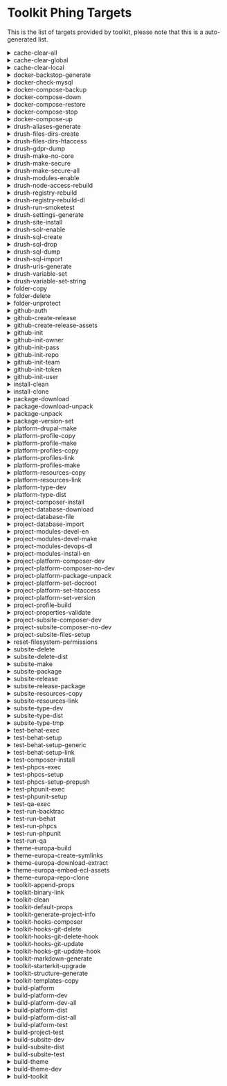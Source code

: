 # Toolkit Phing Targets
This is the list of targets provided by toolkit, please note that this is a auto-generated list.

<details><p><summary>cache-clear-all</summary></p>
Delete all files stored in cache.

##### Example:
`toolkit\phing cache-clear-all'
'
</details>
<details><p><summary>cache-clear-global</summary></p>
Delete all files stored in global cache.

##### Example:
`toolkit\phing cache-clear-global'
'
</details>
<details><p><summary>cache-clear-local</summary></p>
Delete all files stored in local cache.

##### Example:
`toolkit\phing cache-clear-local'
'
</details>
<details><p><summary>docker-backstop-generate</summary></p>
Generate the backstop files.

##### Example:
`toolkit\phing docker-backstop-generate'
'
</details>
<details><p><summary>docker-check-mysql</summary></p>
Check if mysql container exists.

##### Example:
`toolkit\phing docker-check-mysql'
'
</details>
<details><p><summary>docker-compose-backup</summary></p>
Backup database.

##### Example:
`toolkit\phing docker-compose-backup'
'
</details>
<details><p><summary>docker-compose-down</summary></p>
Trash docker project.

##### Example:
`toolkit\phing docker-compose-down'
'
</details>
<details><p><summary>docker-compose-restore</summary></p>
Restore database.

##### Example:
`toolkit\phing docker-compose-restore'
'
</details>
<details><p><summary>docker-compose-stop</summary></p>
Stop docker project.

##### Example:
`toolkit\phing docker-compose-stop'
'
</details>
<details><p><summary>docker-compose-up</summary></p>
Start docker project.

##### Example:
`toolkit\phing docker-compose-up'
'
</details>
<details><p><summary>drush-aliases-generate</summary></p>
Generate drush aliases for each subsite folder.

##### Example:
`toolkit\phing drush-aliases-generate'
'
</details>
<details><p><summary>drush-files-dirs-create</summary></p>
Create site files directories.

##### Example:
`toolkit\phing drush-files-dirs-create'
'
</details>
<details><p><summary>drush-files-dirs-htaccess</summary></p>
Ensure the presence of htaccess files.

##### Example:
`toolkit\phing drush-files-dirs-htaccess'
'
</details>
<details><p><summary>drush-gdpr-dump</summary></p>
Make a sanitized dump of database.

##### Example:
`toolkit\phing drush-gdpr-dump'
'
</details>
<details><p><summary>drush-make-no-core</summary></p>
Make a file without core.

##### Example:
`toolkit\phing drush-make-no-core'
'
</details>
<details><p><summary>drush-make-secure</summary></p>
Check make file for insecure modules.

##### Example:
`toolkit\phing drush-make-secure'
'
</details>
<details><p><summary>drush-make-secure-all</summary></p>
Check all make files for insecure modules.

##### Example:
`toolkit\phing drush-make-secure-all'
'
</details>
<details><p><summary>drush-modules-enable</summary></p>
Enable a set of modules.

##### Example:
`toolkit\phing drush-modules-enable'
'
</details>
<details><p><summary>drush-node-access-rebuild</summary></p>
Rebuild the node access.

##### Example:
`toolkit\phing drush-node-access-rebuild'
'
</details>
<details><p><summary>drush-registry-rebuild</summary></p>
Perform a registry rebuild.

##### Example:
`toolkit\phing drush-registry-rebuild'
'
</details>
<details><p><summary>drush-registry-rebuild-dl</summary></p>
Download drush registry-rebuild.

##### Example:
`toolkit\phing drush-registry-rebuild-dl'
'
</details>
<details><p><summary>drush-run-smoketest</summary></p>
Visit pages and check for watchog messages.

##### Example:
`toolkit\phing drush-run-smoketest'
'
</details>
<details><p><summary>drush-settings-generate</summary></p>
Generate the settings.php file.

##### Example:
`toolkit\phing drush-settings-generate'
'
</details>
<details><p><summary>drush-site-install</summary></p>
Install a site.

##### Example:
`toolkit\phing drush-site-install'
'
</details>
<details><p><summary>drush-solr-enable</summary></p>
Enable the solr module.

##### Example:
`toolkit\phing drush-solr-enable'
'
</details>
<details><p><summary>drush-sql-create</summary></p>
Create a database.

##### Example:
`toolkit\phing drush-sql-create'
'
</details>
<details><p><summary>drush-sql-drop</summary></p>
Drop a database.

##### Example:
`toolkit\phing drush-sql-drop'
'
</details>
<details><p><summary>drush-sql-dump</summary></p>
Make a dump of database.

##### Example:
`toolkit\phing drush-sql-dump'
'
</details>
<details><p><summary>drush-sql-import</summary></p>
Import a database.

##### Example:
`toolkit\phing drush-sql-import'
'
</details>
<details><p><summary>drush-uris-generate</summary></p>
Generate list of uris.

##### Example:
`toolkit\phing drush-uris-generate'
'
</details>
<details><p><summary>drush-variable-set</summary></p>
Set a variable with drush

##### Example:
`toolkit\phing drush-variable-set'
'
</details>
<details><p><summary>drush-variable-set-string</summary></p>
Use a string to set variable with drush

##### Example:
`toolkit\phing drush-variable-set-string'
'
</details>
<details><p><summary>folder-copy</summary></p>
Copy a folder to a destination.

##### Example:
`toolkit\phing folder-copy'
'
</details>
<details><p><summary>folder-delete</summary></p>
Delete a folder.

##### Example:
`toolkit\phing folder-delete'
'
</details>
<details><p><summary>folder-unprotect</summary></p>
Open up filesystem permissions on folder.

##### Example:
`toolkit\phing folder-unprotect'
'
</details>
<details><p><summary>github-auth</summary></p>
Authenticate on GitHub.

##### Example:
`toolkit\phing github-auth'
'
</details>
<details><p><summary>github-create-release</summary></p>
Create release on GitHub.

##### Example:
`toolkit\phing github-create-release'
'
</details>
<details><p><summary>github-create-release-assets</summary></p>
Upload release assets to github.

##### Example:
`toolkit\phing github-create-release-assets'
'
</details>
<details><p><summary>github-init</summary></p>
Initialize credentials and target.

##### Example:
`toolkit\phing github-init'
'
</details>
<details><p><summary>github-init-owner</summary></p>
Ask for repository owner if not set.

##### Example:
`toolkit\phing github-init-owner'
'
</details>
<details><p><summary>github-init-pass</summary></p>
Ask for password if not set.

##### Example:
`toolkit\phing github-init-pass'
'
</details>
<details><p><summary>github-init-repo</summary></p>
Ask for repository name if not set.

##### Example:
`toolkit\phing github-init-repo'
'
</details>
<details><p><summary>github-init-team</summary></p>
Ask for team id if not set.

##### Example:
`toolkit\phing github-init-team'
'
</details>
<details><p><summary>github-init-token</summary></p>
Ask for token if not set.

##### Example:
`toolkit\phing github-init-token'
'
</details>
<details><p><summary>github-init-user</summary></p>
Ask for username if not set.

##### Example:
`toolkit\phing github-init-user'
'
</details>
<details><p><summary>install-clean</summary></p>
Install NextEuropa site from scratch.

##### Example:
`toolkit\phing install-clean'
'
</details>
<details><p><summary>install-clone</summary></p>
Install NextEuropa site with sanitized production data.

##### Example:
`toolkit\phing install-clone'
'
</details>
<details><p><summary>package-download</summary></p>
Download package with curl.

##### Example:
`toolkit\phing package-download'
'
</details>
<details><p><summary>package-download-unpack</summary></p>
Download a package and unpack it into location.

##### Example:
`toolkit\phing package-download-unpack'
'
</details>
<details><p><summary>package-unpack</summary></p>
Unpack package with tar zxf.

##### Example:
`toolkit\phing package-unpack'
'
</details>
<details><p><summary>package-version-set</summary></p>
Set version file hash in the build folder.

##### Example:
`toolkit\phing package-version-set'
'
</details>
<details><p><summary>platform-drupal-make</summary></p>
Build the Drupal core codebase.

##### Example:
`toolkit\phing platform-drupal-make'
'
</details>
<details><p><summary>platform-profile-copy</summary></p>
Copy single profile for distribution.

##### Example:
`toolkit\phing platform-profile-copy'
'
</details>
<details><p><summary>platform-profile-make</summary></p>
Makes single profile resources with drush.

##### Example:
`toolkit\phing platform-profile-make'
'
</details>
<details><p><summary>platform-profiles-copy</summary></p>
Copy all profiles for distribution.

##### Example:
`toolkit\phing platform-profiles-copy'
'
</details>
<details><p><summary>platform-profiles-link</summary></p>
Link platform profiles to lib folder for development.

##### Example:
`toolkit\phing platform-profiles-link'
'
</details>
<details><p><summary>platform-profiles-make</summary></p>
Makes all profile resources with drush.

##### Example:
`toolkit\phing platform-profiles-make'
'
</details>
<details><p><summary>platform-resources-copy</summary></p>
Copy platform resources for distribution.

##### Example:
`toolkit\phing platform-resources-copy'
'
</details>
<details><p><summary>platform-resources-link</summary></p>
Link platform resources to lib folder for development.

##### Example:
`toolkit\phing platform-resources-link'
'
</details>
<details><p><summary>platform-type-dev</summary></p>
Sets the type of build (dev or dist).

##### Example:
`toolkit\phing platform-type-dev'
'
</details>
<details><p><summary>platform-type-dist</summary></p>
Sets the type of build (dev or dist).

##### Example:
`toolkit\phing platform-type-dist'
'
</details>
<details><p><summary>project-composer-install</summary></p>
Runs composer install.

##### Example:
`toolkit\phing project-composer-install'
'
</details>
<details><p><summary>project-database-download</summary></p>
Download sanitized production database from archive.

##### Example:
`toolkit\phing project-database-download'
'
</details>
<details><p><summary>project-database-file</summary></p>
Check if database file is available.

##### Example:
`toolkit\phing project-database-file'
'
</details>
<details><p><summary>project-database-import</summary></p>
Import database for project with drush.

##### Example:
`toolkit\phing project-database-import'
'
</details>
<details><p><summary>project-modules-devel-en</summary></p>
Enable development modules with drush.

##### Example:
`toolkit\phing project-modules-devel-en'
'
</details>
<details><p><summary>project-modules-devel-make</summary></p>
Makes the development resources with drush.

##### Example:
`toolkit\phing project-modules-devel-make'
'
</details>
<details><p><summary>project-modules-devops-dl</summary></p>
Download and unpack fpfis resource package.

##### Example:
`toolkit\phing project-modules-devops-dl'
'
</details>
<details><p><summary>project-modules-install-en</summary></p>
Install list of modules to enable by default.

##### Example:
`toolkit\phing project-modules-install-en'
'
</details>
<details><p><summary>project-platform-composer-dev</summary></p>
Run composer install with dev on platform.

##### Example:
`toolkit\phing project-platform-composer-dev'
'
</details>
<details><p><summary>project-platform-composer-no-dev</summary></p>
Run composer install without dev on platform.

##### Example:
`toolkit\phing project-platform-composer-no-dev'
'
</details>
<details><p><summary>project-platform-package-unpack</summary></p>
Download and unpack platform deploy package.

##### Example:
`toolkit\phing project-platform-package-unpack'
'
</details>
<details><p><summary>project-platform-set-docroot</summary></p>
Link the platform root to your docroot.

##### Example:
`toolkit\phing project-platform-set-docroot'
'
</details>
<details><p><summary>project-platform-set-htaccess</summary></p>
Append htaccess config to root .htaccess.

##### Example:
`toolkit\phing project-platform-set-htaccess'
'
</details>
<details><p><summary>project-platform-set-version</summary></p>
Save the platform version used for builds.

##### Example:
`toolkit\phing project-platform-set-version'
'
</details>
<details><p><summary>project-profile-build</summary></p>
Build Drupal profile.

##### Example:
`toolkit\phing project-profile-build'
'
</details>
<details><p><summary>project-properties-validate</summary></p>
Validate the build properties file.

##### Example:
`toolkit\phing project-properties-validate'
'
</details>
<details><p><summary>project-subsite-composer-dev</summary></p>
Run composer install with dev on subsite.

##### Example:
`toolkit\phing project-subsite-composer-dev'
'
</details>
<details><p><summary>project-subsite-composer-no-dev</summary></p>
Run composer install without dev on subsite.

##### Example:
`toolkit\phing project-subsite-composer-no-dev'
'
</details>
<details><p><summary>project-subsite-files-setup</summary></p>
Create files directories for subsite.

##### Example:
`toolkit\phing project-subsite-files-setup'
'
</details>
<details><p><summary>reset-filesystem-permissions</summary></p>
Reset filesystem permissions for local/ephemeral use.

##### Example:
`toolkit\phing reset-filesystem-permissions'
'
</details>
<details><p><summary>subsite-delete</summary></p>
Delete build directory.

##### Example:
`toolkit\phing subsite-delete'
'
</details>
<details><p><summary>subsite-delete-dist</summary></p>
Delete subsite dist build.

##### Example:
`toolkit\phing subsite-delete-dist'
'
</details>
<details><p><summary>subsite-make</summary></p>
Makes the subsite resources with drush.

##### Example:
`toolkit\phing subsite-make'
'
</details>
<details><p><summary>subsite-package</summary></p>
Build a subsite package in the releases folder.

##### Example:
`toolkit\phing subsite-package'
'
</details>
<details><p><summary>subsite-release</summary></p>
Uploads the distribution package as release to github.

##### Example:
`toolkit\phing subsite-release'
'
</details>
<details><p><summary>subsite-release-package</summary></p>
Build a subsite release package for deployment.

##### Example:
`toolkit\phing subsite-release-package'
'
</details>
<details><p><summary>subsite-resources-copy</summary></p>
Copy subsite resources for distribution.

##### Example:
`toolkit\phing subsite-resources-copy'
'
</details>
<details><p><summary>subsite-resources-link</summary></p>
Link subsite resources to lib folder for development.

##### Example:
`toolkit\phing subsite-resources-link'
'
</details>
<details><p><summary>subsite-type-dev</summary></p>
Sets the type of build (dev or dist).

##### Example:
`toolkit\phing subsite-type-dev'
'
</details>
<details><p><summary>subsite-type-dist</summary></p>
Sets the type of build (dev or dist).

##### Example:
`toolkit\phing subsite-type-dist'
'
</details>
<details><p><summary>subsite-type-tmp</summary></p>
Sets the type of build to tmp.

##### Example:
`toolkit\phing subsite-type-tmp'
'
</details>
<details><p><summary>test-behat-exec</summary></p>


##### Example:
`toolkit\phing test-behat-exec'
'
</details>
<details><p><summary>test-behat-setup</summary></p>


##### Example:
`toolkit\phing test-behat-setup'
'
</details>
<details><p><summary>test-behat-setup-generic</summary></p>


##### Example:
`toolkit\phing test-behat-setup-generic'
'
</details>
<details><p><summary>test-behat-setup-link</summary></p>


##### Example:
`toolkit\phing test-behat-setup-link'
'
</details>
<details><p><summary>test-composer-install</summary></p>


##### Example:
`toolkit\phing test-composer-install'
'
</details>
<details><p><summary>test-phpcs-exec</summary></p>


##### Example:
`toolkit\phing test-phpcs-exec'
'
</details>
<details><p><summary>test-phpcs-setup</summary></p>


##### Example:
`toolkit\phing test-phpcs-setup'
'
</details>
<details><p><summary>test-phpcs-setup-prepush</summary></p>


##### Example:
`toolkit\phing test-phpcs-setup-prepush'
'
</details>
<details><p><summary>test-phpunit-exec</summary></p>


##### Example:
`toolkit\phing test-phpunit-exec'
'
</details>
<details><p><summary>test-phpunit-setup</summary></p>


##### Example:
`toolkit\phing test-phpunit-setup'
'
</details>
<details><p><summary>test-qa-exec</summary></p>


##### Example:
`toolkit\phing test-qa-exec'
'
</details>
<details><p><summary>test-run-backtrac</summary></p>
Compare current install against production.

##### Example:
`toolkit\phing test-run-backtrac'
'
</details>
<details><p><summary>test-run-behat</summary></p>
Refresh configuration and run behat scenarios.

##### Example:
`toolkit\phing test-run-behat'
'
</details>
<details><p><summary>test-run-phpcs</summary></p>
Refresh configuration and run phpcs review.

##### Example:
`toolkit\phing test-run-phpcs'
'
</details>
<details><p><summary>test-run-phpunit</summary></p>
Refresh configuration and run phpunit tests.

##### Example:
`toolkit\phing test-run-phpunit'
'
</details>
<details><p><summary>test-run-qa</summary></p>
Refresh configuration and run qa review.

##### Example:
`toolkit\phing test-run-qa'
'
</details>
<details><p><summary>theme-europa-build</summary></p>
Build the EC europa theme with NPM.

##### Example:
`toolkit\phing theme-europa-build'
'
</details>
<details><p><summary>theme-europa-create-symlinks</summary></p>
Create symlinks to themes in lib for development.

##### Example:
`toolkit\phing theme-europa-create-symlinks'
'
</details>
<details><p><summary>theme-europa-download-extract</summary></p>
Download and unpack the EC Europa theme.

##### Example:
`toolkit\phing theme-europa-download-extract'
'
</details>
<details><p><summary>theme-europa-embed-ecl-assets</summary></p>
Download and unpack the ECL assets for EC Europa theme.

##### Example:
`toolkit\phing theme-europa-embed-ecl-assets'
'
</details>
<details><p><summary>theme-europa-repo-clone</summary></p>
Clone the Atomium and EC Europa repositories.

##### Example:
`toolkit\phing theme-europa-repo-clone'
'
</details>
<details><p><summary>toolkit-append-props</summary></p>
Append the contents of a properties file to build.default.props.

##### Example:
`toolkit\phing toolkit-append-props'
'
</details>
<details><p><summary>toolkit-binary-link</summary></p>
Provide project with toolkit binary at root level.

##### Example:
`toolkit\phing toolkit-binary-link'
'
</details>
<details><p><summary>toolkit-clean</summary></p>
Remove example code from /lib folder.

##### Example:
`toolkit\phing toolkit-clean'
'
</details>
<details><p><summary>toolkit-default-props</summary></p>
Provide project with an overview of all default build properties.

##### Example:
`toolkit\phing toolkit-default-props'
'
</details>
<details><p><summary>toolkit-generate-project-info</summary></p>
Copies template files to your project for toolkit integration with inventory details.

##### Example:
`toolkit\phing toolkit-generate-project-info'
'
</details>
<details><p><summary>toolkit-hooks-composer</summary></p>
Echo the composer hook phing targets for use in bash script.

##### Example:
`toolkit\phing toolkit-hooks-composer'
'
</details>
<details><p><summary>toolkit-hooks-git-delete</summary></p>
Delete all git hooks.

##### Example:
`toolkit\phing toolkit-hooks-git-delete'
'
</details>
<details><p><summary>toolkit-hooks-git-delete-hook</summary></p>
Delete a single git hook.

##### Example:
`toolkit\phing toolkit-hooks-git-delete-hook'
'
</details>
<details><p><summary>toolkit-hooks-git-update</summary></p>
Update all git hooks.

##### Example:
`toolkit\phing toolkit-hooks-git-update'
'
</details>
<details><p><summary>toolkit-hooks-git-update-hook</summary></p>
Update a single git hook.

##### Example:
`toolkit\phing toolkit-hooks-git-update-hook'
'
</details>
<details><p><summary>toolkit-markdown-generate</summary></p>
Generate documentation md files for toolkit.

##### Example:
`toolkit\phing toolkit-markdown-generate'
'
</details>
<details><p><summary>toolkit-starterkit-upgrade</summary></p>
Perform upgrade tasks for upgrading from 2.x to 3.x.

##### Example:
`toolkit\phing toolkit-starterkit-upgrade'
'
</details>
<details><p><summary>toolkit-structure-generate</summary></p>
Create the lib directory structure.

##### Example:
`toolkit\phing toolkit-structure-generate'
'
</details>
<details><p><summary>toolkit-templates-copy</summary></p>
Copies template files to your project for toolkit integration.

##### Example:
`toolkit\phing toolkit-templates-copy'
'
</details>
<details><p><summary>build-platform</summary></p>
Build NextEuropa Platform code without version control.

##### Example:
`toolkit\phing build-platform'
'
</details>
<details><p><summary>build-platform-dev</summary></p>
Build a local development version with a single platform profile.

##### Example:
`toolkit\phing build-platform-dev'
'
##### Dependencies: 
* platform-drupal-make
* platform-profiles-link
* platform-profiles-make
* platform-resources-link
* platform-type-dev
* project-modules-devel-make
* project-platform-composer-no-dev
* project-platform-set-htaccess
* project-subsite-files-setup

</details>
<details><p><summary>build-platform-dev-all</summary></p>
Build a local development version with all platform profiles.

##### Example:
`toolkit\phing build-platform-dev-all'
'
##### Dependencies: 
* platform-drupal-make
* platform-profiles-copy
* platform-profiles-make
* platform-resources-copy
* platform-type-dev
* project-platform-composer-no-dev

</details>
<details><p><summary>build-platform-dist</summary></p>
Build a single platform profile intended as a release package.

##### Example:
`toolkit\phing build-platform-dist'
'
##### Dependencies: 
* platform-drupal-make
* platform-profile-copy
* platform-profile-make
* platform-resources-copy
* platform-type-dist
* project-platform-composer-no-dev

</details>
<details><p><summary>build-platform-dist-all</summary></p>
Build all platform profiles intended as a release package.

##### Example:
`toolkit\phing build-platform-dist-all'
'
##### Dependencies: 
* platform-drupal-make
* platform-profiles-copy
* platform-profiles-make
* platform-resources-copy
* platform-type-dist
* project-platform-composer-no-dev

</details>
<details><p><summary>build-platform-test</summary></p>
Build a platform test package to test this release.

##### Example:
`toolkit\phing build-platform-test'
'
</details>
<details><p><summary>build-project-test</summary></p>


##### Example:
`toolkit\phing build-project-test'
'
</details>
<details><p><summary>build-subsite-dev</summary></p>
Build a local development version of the site.

##### Example:
`toolkit\phing build-subsite-dev'
'
##### Dependencies: 
* project-modules-devel-make
* project-subsite-composer-dev
* subsite-delete
* subsite-make
* subsite-resources-link
* subsite-type-dev

</details>
<details><p><summary>build-subsite-dist</summary></p>
Build a site intended as a release package.

##### Example:
`toolkit\phing build-subsite-dist'
'
##### Dependencies: 
* package-version-set
* project-subsite-composer-no-dev
* subsite-delete
* subsite-make
* subsite-resources-copy
* subsite-resources-link
* subsite-type-dist
* subsite-type-tmp

</details>
<details><p><summary>build-subsite-test</summary></p>
Build a subsite test package to test this release.

##### Example:
`toolkit\phing build-subsite-test'
'
</details>
<details><p><summary>build-theme</summary></p>
Build EC Europa theme without version control.

##### Example:
`toolkit\phing build-theme'
'
##### Dependencies: 
* theme-europa-create-symlinks
* theme-europa-download-extract

</details>
<details><p><summary>build-theme-dev</summary></p>
Build EC Europa theme with version control.

##### Example:
`toolkit\phing build-theme-dev'
'
##### Dependencies: 
* theme-europa-build
* theme-europa-repo-clone

</details>
<details><p><summary>build-toolkit</summary></p>
Initializes toolkit and project directories.

##### Example:
`toolkit\phing build-toolkit'
'
##### Dependencies: 
* toolkit-binary-link
* toolkit-structure-generate

</details>
